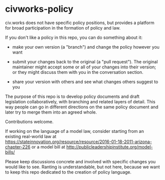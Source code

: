 # civworks-policy

civ.works does not have specific policy positions, but provides a platform for broad participation in the formation of policy and law.

If you don't like a policy in this repo, you can do something about it:

   - make your own version (a "branch") and change the policy however you want
   
   - submit your changes back to the original (a "pull request").  The original maintainer might accept some or all of your changes into their version; or they might discuss them with you in the conversation section.
   
   - share your version with others and see what changes others suggest to you
   
The purpose of this repo is to develop policy documents and draft legislation collaboratively, with branching and related layers of detail.  This way people can go in different directions on the same policy document and later try to merge them into an agreed whole.

Contributions welcome.

If working on the language of a model law, consider starting from an existing real-world law at https://stateinnovation.org/resource/resource/2016-01-18-2011-arizona-chapter-226 or a model bill at http://publicleadershipinstitute.org/model-bills/

Please keep discussions concrete and involved with specific changes you would like to see.  Ranting is understandable, but not here, because we want to keep this repo dedicated to the creation of policy language.
